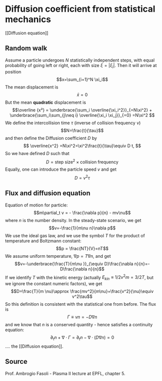 # Diffusion coefficient from statistical mechanics
[[Diffusion equation]]

## Random walk
Assume a particle undergoes $N$ statistically independent steps, with equal probability of going left or right, each with size $\xi=|\xi_i|$. Then it will arrive at position
$$x=\sum_{i=1}^N \xi_i$$
The mean displacement is
$$\bar x = 0$$
But the mean **quadratic** displacement is
$$\overline {x²} = \underbrace{\sum_i \overline{\xi_i^2}}_{=N\xi^2} + \underbrace{\sum_i\sum_{j\neq i} \overline{\xi_i \xi_j}}_{=0} =N\xi^2 $$
We define the intercollision time $\tau$ (inverse of collision frequency $\nu$)
$$N=\frac{t}{\tau}$$
and then define the Diffusion coefficient $D$ by 
$$
\overline{x^2} =N\xi^2=\xi^2\frac{t}{\tau}\equiv D t,
$$
So we have defined $D$ such that
$$D=\text{step size}^2\times\text{collision frequency}$$
Equally, one can introduce the particle speed $v$ and get
$$D={v^2} \tau$$


## Flux and diffusion equation
Equation of motion for particle:
$$m\partial_t v = - \frac{\nabla p}{n} - mv\nu$$
where $n$ is the number density. In the steady-state scenario, we get 
$$v=-\frac{1}{m\nu n}\nabla p$$
We use the ideal gas law, and we use the symbol $T$ for the product of temperature and Boltzmann constant:
$$p = \frac{NT}{V}=nT$$
We assume uniform temperature, $\nabla p = T\nabla n$, and get
$$v=-\underbrace{\frac{T}{m\nu }}_{\equiv D}\frac{\nabla n}{n}=-D\frac{\nabla n}{n}$$
If we identify $T$ with the kinetic energy (actually $E_{kin}\equiv 1/2v^2 m=3/2T$, but we ignore the constant numeric factors), we get
$$D=\frac{T}{m \nu}\approx \frac{mv^2}{m\nu}=\frac{v^2}{\nu}\equiv v^2\tau$$
So this definition is consistent with the statistical one from before. The flux is
$$\Gamma\equiv vn = -D\nabla n$$ 
and we know that $n$ is a conserved quantity - hence satisfies a continuity equation:
$$\partial_t n + \nabla \cdot \Gamma = \partial_t n - \nabla \cdot (D\nabla n) = 0$$
.... the [[Diffusion equation]].



## Source
Prof. Ambrogio Fasoli - Plasma II lecture at EPFL, chapter 5.
